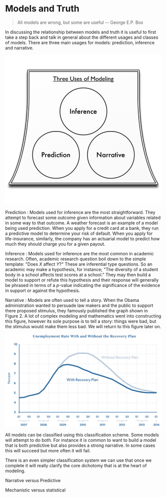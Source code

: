 # Models and Truth #

> All models are wrong, but some are useful -- George E.P. Box

In discussing the relationship between models and truth it is useful to first take a step back and talk in general about the different usages and classes of models. There are three main usages for models: prediction, inference and narrative.

![Figure 1. Three Usages of Models](Usages.png)

Prediction
: Models used for inference are the most straightforward. They attempt to forecast some outcome given information about variables related in some way to that outcome. A weather forecast is an example of a model being used prediction. When you apply for a credit card at a bank, they run a predictive model to determine your risk of default. When you apply for life-insurance, similarly, the company has an actuarial model to predict how much they should charge you for a given payout.

Inference
: Models used for inference are the most common in academic research. Often, academic research question boil down to the simple template: "Does *X* affect *Y*?" These are inferential type questions. So an academic may make a hypothesis, for instance; "The diversity of a student body in a school affects test scores at a school." They may then build a model to support or refute this hypothesis and their response will generally be phrased in terms of a *p*-value indicating the significance of the evidence in support or against the hypothesis.

Narrative
: Models are often used to tell a story. When the Obama administration wanted to persuade law makers and the public to support there proposed stimulus, they famously published the graph shown in Figure 2. A lot of complex modeling and mathematics went into constructing this figure, however its sole purpose is to tell a story: things were bad, but the stimulus would make them less bad. We will return to this figure later on.

![Figure 2. Obama's Team's Predictions for the Effects of the Stimulus](Stimulus.png)

All models can be classified using this classification scheme. Some models will attempt to do both. For instance it is common to want to build a model that is both predictive but also provides a strong narrative. In some cases this will succeed but more often it will fail.

There is an even simpler classification system we can use that once we complete it will really clarify the core dichotomy that is at the heart of modeling.

Narrative versus Predictive

Mechanistic versus statistical